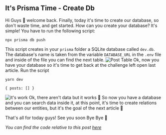 ## It's Prisma Time - Create Db

Hi Guys 👋
welcome back.
Finally, today it's time to create our database, so don't waste time, and get started.
How can you create your database?
It's simple! You have to run the following script:
```
npx prisma db push
```
This script creates in your `prisma` folder a SQLite database called `dev.db`.
The database's name is taken from the variable `DATABASE_URL` in the `.env` file and inside of the file you can find the next table.
![Post Table](https://cdn.hashnode.com/res/hashnode/image/upload/v1658437444596/JnIS1kf7M.png)
Ok, now you have your database so it's time to get back at the challenge left open last article.
Run the script
```
yarn dev
```
```console
{ posts: [] }
```
![it's work](https://cdn.hashnode.com/res/hashnode/image/upload/v1658437446367/gNruLvF7I.jpeg)
Ok, there aren't data but it works 🥳
So now you have a database and you can search data inside it, at this point, it's time to create relations between our entities, but it's the goal of the next article 🤪

That's all for today guys!
See you soon
Bye Bye 👋


_You can find the code relative to this post [here](https://github.com/Puppo/it-s-prisma-time/tree/04-create-db)_
